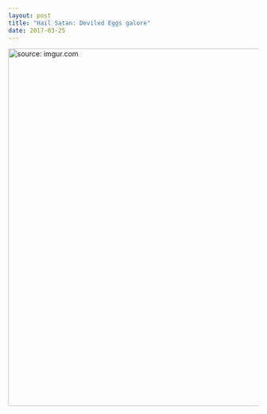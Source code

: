 ```yaml
---
layout: post
title: "Hail Satan: Deviled Eggs galore"
date: 2017-03-25
---
```

<a href="http://imgur.com/572CCd1"><img src="http://i.imgur.com/572CCd1.jpg" title="source: imgur.com" style="width:720px"/></a>
